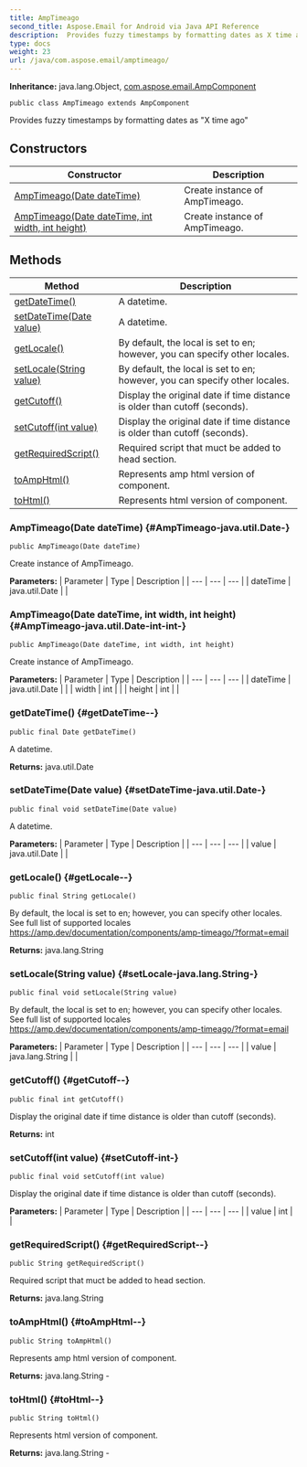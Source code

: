 ```yaml
---
title: AmpTimeago
second_title: Aspose.Email for Android via Java API Reference
description:  Provides fuzzy timestamps by formatting dates as X time ago
type: docs
weight: 23
url: /java/com.aspose.email/amptimeago/
---
```

**Inheritance:**
java.lang.Object, [com.aspose.email.AmpComponent](../../com.aspose.email/ampcomponent)
```
public class AmpTimeago extends AmpComponent
```

Provides fuzzy timestamps by formatting dates as "X time ago"
## Constructors

| Constructor | Description |
| --- | --- |
| [AmpTimeago(Date dateTime)](#AmpTimeago-java.util.Date-) | Create instance of AmpTimeago. |
| [AmpTimeago(Date dateTime, int width, int height)](#AmpTimeago-java.util.Date-int-int-) | Create instance of AmpTimeago. |
## Methods

| Method | Description |
| --- | --- |
| [getDateTime()](#getDateTime--) | A datetime. |
| [setDateTime(Date value)](#setDateTime-java.util.Date-) | A datetime. |
| [getLocale()](#getLocale--) | By default, the local is set to en; however, you can specify other locales. |
| [setLocale(String value)](#setLocale-java.lang.String-) | By default, the local is set to en; however, you can specify other locales. |
| [getCutoff()](#getCutoff--) | Display the original date if time distance is older than cutoff (seconds). |
| [setCutoff(int value)](#setCutoff-int-) | Display the original date if time distance is older than cutoff (seconds). |
| [getRequiredScript()](#getRequiredScript--) | Required script that muct be added to head section. |
| [toAmpHtml()](#toAmpHtml--) | Represents amp html version of component. |
| [toHtml()](#toHtml--) | Represents html version of component. |
### AmpTimeago(Date dateTime) {#AmpTimeago-java.util.Date-}
```
public AmpTimeago(Date dateTime)
```


Create instance of AmpTimeago.

**Parameters:**
| Parameter | Type | Description |
| --- | --- | --- |
| dateTime | java.util.Date |  |

### AmpTimeago(Date dateTime, int width, int height) {#AmpTimeago-java.util.Date-int-int-}
```
public AmpTimeago(Date dateTime, int width, int height)
```


Create instance of AmpTimeago.

**Parameters:**
| Parameter | Type | Description |
| --- | --- | --- |
| dateTime | java.util.Date |  |
| width | int |  |
| height | int |  |

### getDateTime() {#getDateTime--}
```
public final Date getDateTime()
```


A datetime.

**Returns:**
java.util.Date
### setDateTime(Date value) {#setDateTime-java.util.Date-}
```
public final void setDateTime(Date value)
```


A datetime.

**Parameters:**
| Parameter | Type | Description |
| --- | --- | --- |
| value | java.util.Date |  |

### getLocale() {#getLocale--}
```
public final String getLocale()
```


By default, the local is set to en; however, you can specify other locales. See full list of supported locales https://amp.dev/documentation/components/amp-timeago/?format=email

**Returns:**
java.lang.String
### setLocale(String value) {#setLocale-java.lang.String-}
```
public final void setLocale(String value)
```


By default, the local is set to en; however, you can specify other locales. See full list of supported locales https://amp.dev/documentation/components/amp-timeago/?format=email

**Parameters:**
| Parameter | Type | Description |
| --- | --- | --- |
| value | java.lang.String |  |

### getCutoff() {#getCutoff--}
```
public final int getCutoff()
```


Display the original date if time distance is older than cutoff (seconds).

**Returns:**
int
### setCutoff(int value) {#setCutoff-int-}
```
public final void setCutoff(int value)
```


Display the original date if time distance is older than cutoff (seconds).

**Parameters:**
| Parameter | Type | Description |
| --- | --- | --- |
| value | int |  |

### getRequiredScript() {#getRequiredScript--}
```
public String getRequiredScript()
```


Required script that muct be added to head section.

**Returns:**
java.lang.String
### toAmpHtml() {#toAmpHtml--}
```
public String toAmpHtml()
```


Represents amp html version of component.

**Returns:**
java.lang.String - 
### toHtml() {#toHtml--}
```
public String toHtml()
```


Represents html version of component.

**Returns:**
java.lang.String - 
